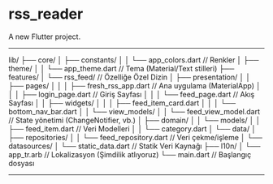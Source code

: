 # rss_reader

A new Flutter project.

---
lib/
├── core/
│   ├── constants/
│   │   └── app_colors.dart         // Renkler
│   ├── theme/
│   │   └── app_theme.dart          // Tema (Material/Text stilleri)
├── features/
│   └── rss_feed/                     // Özelliğe Özel Dizin
│       ├── presentation/
│       │   ├── pages/
│       │   │   ├── fresh_rss_app.dart    // Ana uygulama (MaterialApp)
│       │   │   ├── login_page.dart       // Giriş Sayfası
│       │   │   └── feed_page.dart        // Akış Sayfası
│       │   ├── widgets/
│       │   │   ├── feed_item_card.dart
│       │   │   └── bottom_nav_bar.dart
│       │   └── view_models/
│       │       └── feed_view_model.dart  // State yönetimi (ChangeNotifier, vb.)
│       ├── domain/
│       │   └── models/
│       │       ├── feed_item.dart        // Veri Modelleri
│       │       └── category.dart
│       └── data/
│           ├── repositories/
│           │   └── feed_repository.dart  // Veri çekme/işleme
│           └── datasources/
│               └── static_data.dart      // Statik Veri Kaynağı
├── l10n/
│   └── app_tr.arb                    // Lokalizasyon (Şimdilik atlıyoruz)
└── main.dart                       // Başlangıç dosyası

---